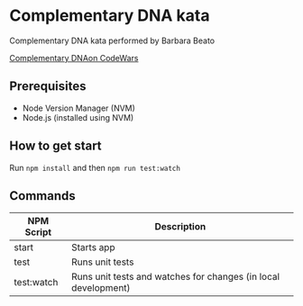 # Complementary DNA kata

Complementary DNA kata performed by Barbara Beato

[Complementary DNAon CodeWars](https://www.codewars.com/kata/554e4a2f232cdd87d9000038/train/javascript)

## Prerequisites

- Node Version Manager (NVM)
- Node.js (installed using NVM)

## How to get start

Run `npm install` and then `npm run test:watch`

## Commands

| NPM Script      | Description                                                    |
| --------------- | -------------------------------------------------------------- |
| start           | Starts app                                                     |
| test            | Runs unit tests                                                |
| test:watch | Runs unit tests and watches for changes (in local development)      |
